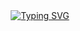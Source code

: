<div align="center">
  <a href="https://git.io/typing-svg">
    <img src="https://readme-typing-svg.demolab.com?font=Fira+Code&weight=500&size=22&pause=1000&color=00FF00&center=true&vCenter=true&random=false&width=524&lines=%E2%8A%B9+Olá!+Eu+me+chamo, Pablo Guilherme!+%CB%99%E1%B5%95%CB%99+%E2%8A%B9+" alt="Typing SVG">
  </a>
</div>

